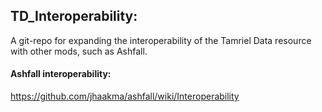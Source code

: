 ## TD_Interoperability: 
A git-repo for expanding the interoperability of the Tamriel Data resource with other mods, such as Ashfall.


#### Ashfall interoperability: 
https://github.com/jhaakma/ashfall/wiki/Interoperability
